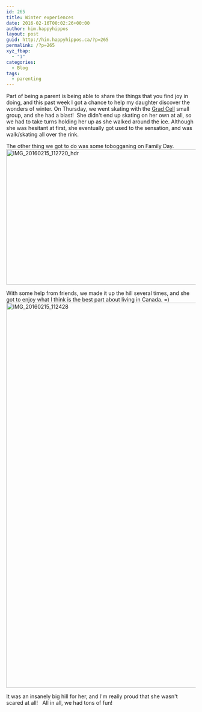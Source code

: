 ```yaml
---
id: 265
title: Winter experiences
date: 2016-02-16T00:02:26+00:00
author: him.happyhippos
layout: post
guid: http://him.happyhippos.ca/?p=265
permalink: /?p=265
xyz_fbap:
  - "1"
categories:
  - Blog
tags:
  - parenting
---
```

Part of being a parent is being able to share the things that you find joy in doing, and this past week I got a chance to help my daughter discover the wonders of winter. On Thursday, we went skating with the [Grad Cell](http://www.simplychurch.ca/get-involved/g-r-a-d-cell-group/) small group, and she had a blast!  She didn't end up skating on her own at all, so we had to take turns holding her up as she walked around the ice. Although she was hesitant at first, she eventually got used to the sensation, and was walk/skating all over the rink.

The other thing we got to do was some tobogganing on Family Day. <img src="/wp-content/uploads/2016/02/IMG_20160215_112720_hdr-1024x576.jpg" alt="IMG_20160215_112720_hdr" width="640" height="360" />

With some help from friends, we made it up the hill several times, and she got to enjoy what I think is the best part about living in Canada. =)<img class="alignnone size-large wp-image-266" src="/wp-content/uploads/2016/02/IMG_20160215_112428-e1455598461752-576x1024.jpg" alt="IMG_20160215_112428" width="576" height="1024" srcset="/wp-content/uploads/2016/02/IMG_20160215_112428-e1455598461752-576x1024.jpg 576w, /wp-content/uploads/2016/02/IMG_20160215_112428-e1455598461752-169x300.jpg 169w, /wp-content/uploads/2016/02/IMG_20160215_112428-e1455598461752-768x1365.jpg 768w" sizes="(max-width: 576px) 100vw, 576px" />

It was an insanely big hill for her, and I'm really proud that she wasn't scared at all!  
All in all, we had tons of fun!